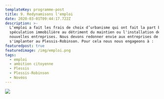 ```yaml
---
templateKey: programme-post
title: 9. Redynamisons l'emploi
date: 2020-03-01T09:44:17.722Z
description: >-
  L’emploi a fait les frais de choix d’urbanisme qui ont fait la part belle à la
  spéculation immobilière au détriment du maintien ou l'installation de
  nouvelles entreprises. Nous devons redonner envie aux entreprises de
  s'implanter au Plessis-Robinson. Pour cela nous nous engageons à : 
featuredpost: true
featuredimage: /img/emploi.png
tags:
  - emploi
  - ambition citoyenne
  - Plessis
  - Plessis-Robinson
  - Novéos
---
```

![](/img/thème10.png)

